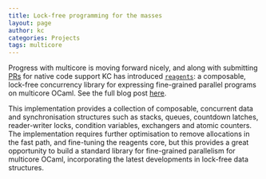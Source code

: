 ```yaml
---
title: Lock-free programming for the masses
layout: page
author: kc
categories: Projects
tags: multicore
---
```


Progress with multicore is moving forward
nicely, and along with submitting
[PRs](https://github.com/ocamllabs/ocaml-multicore/commit/fc366191ff17fffa24aac34fad64c398d462af6d)
for native code support
KC has introduced [`reagents`](https://github.com/ocamllabs/reagents): a composable,
lock-free concurrency library for expressing fine-grained parallel
programs on multicore OCaml. See the full blog post
[here](http://kcsrk.info/ocaml/multicore/2016/06/11/lock-free/).

This implementation provides a collection of composable, concurrent data
and synchronisation structures such as stacks, queues, countdown
latches, reader-writer locks, condition variables, exchangers and atomic
counters. The implementation requires further optimisation to remove
allocations in the fast path, and fine-tuning the reagents core, but
this provides a great opportunity to build a standard library for
fine-grained parallelism for multicore OCaml, incorporating the latest
developments in lock-free data structures.
